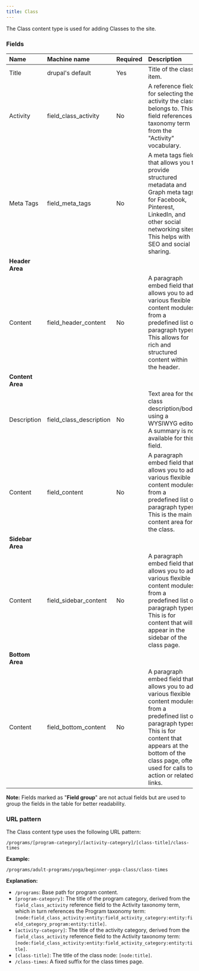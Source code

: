 ```yaml
---
title: Class
---
```


The Class content type is used for adding Classes to the site.

### Fields

| Name            | Machine name          | Required | Description                                                                                                                                                                                                                                 |
| :---------------- | :-------------------- | :------- | :------------------------------------------------------------------------------------------------------------------------------------------------------------------------------------------------------------------------------------------ |
| Title           | drupal's default      | Yes      | Title of the class item.                                                                                                                                                                                                                    |
| Activity        | field\_class_activity | No       | A reference field for selecting the activity the class belongs to.  This field references a taxonomy term from the "Activity" vocabulary.                                                                                                   |
| Meta Tags       | field\_meta_tags      | No       | A meta tags field that allows you to provide structured metadata and Graph meta tags for Facebook, Pinterest, LinkedIn, and other social networking sites. This helps with SEO and social sharing.                                        |
| **Header Area** |                       |          |                                                                                                                                                                                                                                         |
| Content         | field\_header_content | No       | A paragraph embed field that allows you to add various flexible content modules from a predefined list of paragraph types.  This allows for rich and structured content within the header.                                                  |
| **Content Area**|                       |          |                                                                                                                                                                                                                                         |
| Description     | field\_class_description| No       | Text area for the class description/body, using a WYSIWYG editor. A summary is not available for this field.                                                                                                                               |
| Content         | field_content         | No       | A paragraph embed field that allows you to add various flexible content modules from a predefined list of paragraph types.  This is the main content area for the class.                                                                 |
| **Sidebar Area**|                       |          |                                                                                                                                                                                                                                         |
| Content         | field\_sidebar_content| No       | A paragraph embed field that allows you to add various flexible content modules from a predefined list of paragraph types. This is for content that will appear in the sidebar of the class page.                                           |
| **Bottom Area** |                       |          |                                                                                                                                                                                                                                         |
| Content         | field\_bottom_content | No       | A paragraph embed field that allows you to add various flexible content modules from a predefined list of paragraph types. This is for content that appears at the bottom of the class page, often used for calls to action or related links. |

**Note:** Fields marked as "**Field group**" are not actual fields but are used to group the fields in the table for better readability.

### URL pattern

The Class content type uses the following URL pattern:

`/programs/[program-category]/[activity-category]/[class-title]/class-times`

**Example:**

`/programs/adult-programs/yoga/beginner-yoga-class/class-times`

**Explanation:**

*   `/programs`: Base path for program content.
*   `[program-category]`: The title of the program category, derived from the `field_class_activity` reference field to the Activity taxonomy term, which in turn references the Program taxonomy term: `[node:field_class_activity:entity:field_activity_category:entity:field_category_program:entity:title]`.
*   `[activity-category]`: The title of the activity category, derived from the `field_class_activity` reference field to the Activity taxonomy term: `[node:field_class_activity:entity:field_activity_category:entity:title]`.
*   `[class-title]`: The title of the class node: `[node:title]`.
*   `/class-times`:  A fixed suffix for the class times page.
